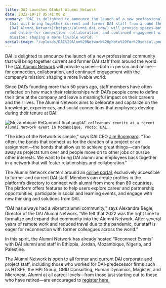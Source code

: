 ```yaml
---
title: DAI Launches Global Alumni Network
date: 2022-10-17 05:41:00 Z
summary: 'DAI is delighted to announce the launch of a new professional community
  that will bring together current and former DAI staff from around the world. The
  [DAI Alumni Network](https://alumni.dai.com/) will provide spaces—both in person
  and online—for connection, collaboration, and continued engagement with the company’s
  mission: shaping a more livable world. '
social-image: "/uploads/DAI%20Alum%20Network%20photo%20for%20social.png"
---
```


DAI is delighted to announce the launch of a new professional community that will bring together current and former DAI staff from around the world. The [DAI Alumni Network](https://alumni.dai.com/) will provide spaces—both in person and online—for connection, collaboration, and continued engagement with the company’s mission: shaping a more livable world. 

Since DAI’s founding more than 50 years ago, staff members have often reflected on how much their relationships with DAI’s people come to define their time at the company and leave a meaningful impact on their careers and their lives. The Alumni Network aims to celebrate and capitalize on the knowledge, experiences, and social connections that employees develop during their tenure at DAI.  

![Mozambique ReConnect final.png](/uploads/Mozambique%20ReConnect%20final.png)`DAI colleagues reunite at a recent Alumni Network event in Mozambique. Photo: DAI.`

“The idea of the Network is simple,” says DAI CEO [Jim Boomgard](https://www.dai.com/who-we-are/board/james-boomgard). “Too often, the bonds that connect us for the duration of a project or an assignment—the bonds that allow us to achieve great things—can fade away as projects turn over and people move on to other jobs or pursue other interests. We want to bring DAI alumni and employees back together in a network that will foster relationships and collaboration.” 

The Alumni Network centers around an [online portal](https://alumni.dai.com/), exclusively accessible to former and current DAI staff. Members can create profiles in the platform’s directory to connect with alumni from more than 80 countries. The platform offers features to help users explore career and partnership opportunities, participate in social and learning events, and engage with new thinking and solutions from DAI.

“DAI has always had a vibrant alumni community,” says Alexandra Begle, Director of the DAI Alumni Network. “We felt that 2022 was the right time to formalize and expand that community into the Alumni Network. After several years of remote work and reduced travel due to the pandemic, our staff is eager for reconnection with former colleagues across the world.”   

In this spirit, the Alumni Network has already hosted “Reconnect Events” with DAI alumni and staff in Ethiopia, Jordan, Mozambique, Nigeria, and Palestine.   

The Alumni Network is open to all former and current DAI corporate and project staff, including those who worked for DAI-predecessor firms such as HTSPE, the HPI Group, GRID Consulting, Human Dynamics, Magister, and MicroVest. Alumni at all career levels—from those just starting out to those who have retired—are encouraged to [register here.](https://alumni.dai.com/)   